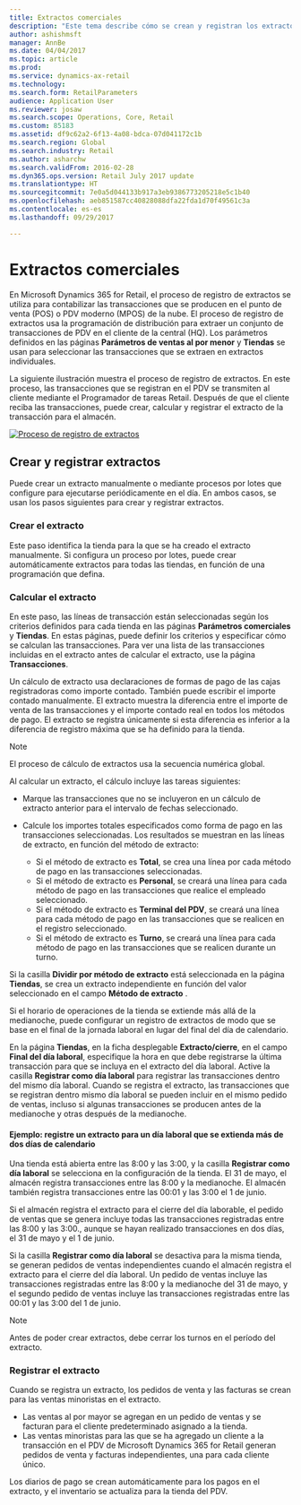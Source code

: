 ```yaml
---
title: Extractos comerciales
description: "Este tema describe cómo se crean y registran los extractos."
author: ashishmsft
manager: AnnBe
ms.date: 04/04/2017
ms.topic: article
ms.prod: 
ms.service: dynamics-ax-retail
ms.technology: 
ms.search.form: RetailParameters
audience: Application User
ms.reviewer: josaw
ms.search.scope: Operations, Core, Retail
ms.custom: 85183
ms.assetid: df9c62a2-6f13-4a08-bdca-07d041172c1b
ms.search.region: Global
ms.search.industry: Retail
ms.author: asharchw
ms.search.validFrom: 2016-02-28
ms.dyn365.ops.version: Retail July 2017 update
ms.translationtype: HT
ms.sourcegitcommit: 7e0a5d044133b917a3eb9386773205218e5c1b40
ms.openlocfilehash: aeb851587cc40828088dfa22fda1d70f49561c3a
ms.contentlocale: es-es
ms.lasthandoff: 09/29/2017

---
```


# <a name="retail-statements"></a>Extractos comerciales
En Microsoft Dynamics 365 for Retail, el proceso de registro de extractos se utiliza para contabilizar las transacciones que se producen en el punto de venta (POS) o PDV moderno (MPOS) de la nube. El proceso de registro de extractos usa la programación de distribución para extraer un conjunto de transacciones de PDV en el cliente de la central (HQ). Los parámetros definidos en las páginas **Parámetros de ventas al por menor** y **Tiendas** se usan para seleccionar las transacciones que se extraen en extractos individuales.  

La siguiente ilustración muestra el proceso de registro de extractos. En este proceso, las transacciones que se registran en el PDV se transmiten al cliente mediante el Programador de tareas Retail. Después de que el cliente reciba las transacciones, puede crear, calcular y registrar el extracto de la transacción para el almacén. 

[![Proceso de registro de extractos](./media/retail-statements.png)](./media/retail-statements.png)

## <a name="creating-and-posting-statements"></a>Crear y registrar extractos
Puede crear un extracto manualmente o mediante procesos por lotes que configure para ejecutarse periódicamente en el día. En ambos casos, se usan los pasos siguientes para crear y registrar extractos.

###  <a name="create-the-statement"></a>Crear el extracto
Este paso identifica la tienda para la que se ha creado el extracto manualmente. Si configura un proceso por lotes, puede crear automáticamente extractos para todas las tiendas, en función de una programación que defina. 

### <a name="calculate-the-statement"></a>Calcular el extracto
En este paso, las líneas de transacción están seleccionadas según los criterios definidos para cada tienda en las páginas **Parámetros comerciales** y **Tiendas**. En estas páginas, puede definir los criterios y especificar cómo se calculan las transacciones. Para ver una lista de las transacciones incluidas en el extracto antes de calcular el extracto, use la página **Transacciones**. 

Un cálculo de extracto usa declaraciones de formas de pago de las cajas registradoras como importe contado. También puede escribir el importe contado manualmente. El extracto muestra la diferencia entre el importe de venta de las transacciones y el importe contado real en todos los métodos de pago. El extracto se registra únicamente si esta diferencia es inferior a la diferencia de registro máxima que se ha definido para la tienda. 

> [!NOTE]
> El proceso de cálculo de extractos usa la secuencia numérica global.

Al calcular un extracto, el cálculo incluye las tareas siguientes:

- Marque las transacciones que no se incluyeron en un cálculo de extracto anterior para el intervalo de fechas seleccionado. 
- Calcule los importes totales especificados como forma de pago en las transacciones seleccionadas. Los resultados se muestran en las líneas de extracto, en función del método de extracto:

  - Si el método de extracto es **Total**, se crea una línea por cada método de pago en las transacciones seleccionadas. 
  - Si el método de extracto es **Personal**, se creará una línea para cada método de pago en las transacciones que realice el empleado seleccionado. 
  - Si el método de extracto es **Terminal del PDV**, se creará una línea para cada método de pago en las transacciones que se realicen en el registro seleccionado. 
  - Si el método de extracto es **Turno**, se creará una línea para cada método de pago en las transacciones que se realicen durante un turno.

Si la casilla **Dividir por método de extracto** está seleccionada en la página **Tiendas**, se crea un extracto independiente en función del valor seleccionado en el campo **Método de extracto** .

Si el horario de operaciones de la tienda se extiende más allá de la medianoche, puede configurar un registro de extractos de modo que se base en el final de la jornada laboral en lugar del final del día de calendario. 

En la página **Tiendas**, en la ficha desplegable **Extracto/cierre**, en el campo **Final del día laboral**, especifique la hora en que debe registrarse la última transacción para que se incluya en el extracto del día laboral. Active la casilla **Registrar como día laboral** para registrar las transacciones dentro del mismo día laboral. Cuando se registra el extracto, las transacciones que se registran dentro mismo día laboral se pueden incluir en el mismo pedido de ventas, incluso si algunas transacciones se producen antes de la medianoche y otras después de la medianoche. 

#### <a name="example-post-a-statement-for-a-business-day-that-extends-over-two-calendar-days"></a>Ejemplo: registre un extracto para un día laboral que se extienda más de dos días de calendario 

Una tienda está abierta entre las 8:00 y las 3:00, y la casilla **Registrar como día laboral** se selecciona en la configuración de la tienda. El 31 de mayo, el almacén registra transacciones entre las 8:00 y la medianoche. El almacén también registra transacciones entre las 00:01 y las 3:00 el 1 de junio. 

Si el almacén registra el extracto para el cierre del día laborable, el pedido de ventas que se genera incluye todas las transacciones registradas entre las 8:00 y las 3:00., aunque se hayan realizado transacciones en dos días, el 31 de mayo y el 1 de junio. 

Si la casilla **Registrar como día laboral** se desactiva para la misma tienda, se generan pedidos de ventas independientes cuando el almacén registra el extracto para el cierre del día laboral. Un pedido de ventas incluye las transacciones registradas entre las 8:00 y la medianoche del 31 de mayo, y el segundo pedido de ventas incluye las transacciones registradas entre las 00:01 y las 3:00 del 1 de junio.
 
> [!NOTE]
> Antes de poder crear extractos, debe cerrar los turnos en el período del extracto. 

### <a name="post-the-statement"></a>Registrar el extracto
Cuando se registra un extracto, los pedidos de venta y las facturas se crean para las ventas minoristas en el extracto.

- Las ventas al por mayor se agregan en un pedido de ventas y se facturan para el cliente predeterminado asignado a la tienda. 
- Las ventas minoristas para las que se ha agregado un cliente a la transacción en el PDV de Microsoft Dynamics 365 for Retail generan pedidos de venta y facturas independientes, una para cada cliente único. 

Los diarios de pago se crean automáticamente para los pagos en el extracto, y el inventario se actualiza para la tienda del PDV.

